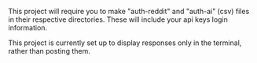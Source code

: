 This project will require you to make "auth-reddit" and "auth-ai" (csv) files in their respective directories. These will include your api keys login information. 

This project is currently set up to display responses only in the terminal, rather than posting them.
